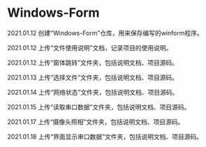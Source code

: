 # Windows-Form

2021.01.12 创建“Windows-Form”仓库，用来保存编写的winform程序。

2021.01.12 上传“文件使用说明”文档，记录项目的使用说明。

2021.01.12 上传“窗体跳转”文件夹，包括说明文档、项目源码。

2021.01.13 上传“选择文件”文件夹，包括说明文档、项目源码。

2021.01.14 上传“网络状态”文件夹，包括说明文档、项目源码。

2021.01.15 上传“读取串口数据”文件夹，包括说明文档、项目源码。

2021.01.17 上传“摄像头照相”文件夹，包括说明文档、项目源码。

2021.01.18 上传“界面显示串口数据”文件夹，包括说明文档、项目源码。